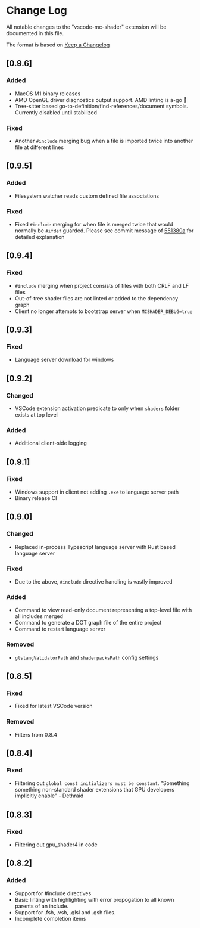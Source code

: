 # Change Log

All notable changes to the "vscode-mc-shader" extension will be documented in this file.

The format is based on [Keep a Changelog](http://keepachangelog.com/en/1.0.0/)

## [0.9.6]

### Added

- MacOS M1 binary releases
- AMD OpenGL driver diagnostics output support. AMD linting is a-go 🚀
- Tree-sitter based go-to-definition/find-references/document symbols. Currently disabled until stabilized

### Fixed

- Another `#include` merging bug when a file is imported twice into another file at different lines

## [0.9.5]

### Added

- Filesystem watcher reads custom defined file associations

### Fixed

- Fixed `#include` merging for when file is merged twice that would normally be `#ifdef` guarded. Please see commit message of [551380a](https://github.com/Strum355/mcshader-lsp/commit/551380a6ed00709287460b7d8c88e7803956052c) for detailed explanation

## [0.9.4]

### Fixed

- `#include` merging when project consists of files with both CRLF and LF files
- Out-of-tree shader files are not linted or added to the dependency graph
- Client no longer attempts to bootstrap server when `MCSHADER_DEBUG=true`

## [0.9.3]

### Fixed

- Language server download for windows

## [0.9.2]

### Changed

- VSCode extension activation predicate to only when `shaders` folder exists at top level

### Added

- Additional client-side logging

## [0.9.1]

### Fixed

- Windows support in client not adding `.exe` to language server path
- Binary release CI

## [0.9.0]

### Changed

- Replaced in-process Typescript language server with Rust based language server

### Fixed

- Due to the above, `#include` directive handling is vastly improved

### Added

- Command to view read-only document representing a top-level file with all includes merged
- Command to generate a DOT graph file of the entire project
- Command to restart language server

### Removed

- `glslangValidatorPath` and `shaderpacksPath` config settings

## [0.8.5]

### Fixed

- Fixed for latest VSCode version

### Removed

- Filters from 0.8.4

## [0.8.4]

### Fixed

- Filtering out `global const initializers must be constant`. "Something something non-standard shader extensions that GPU developers implicitly enable" - Dethraid

## [0.8.3]

### Fixed

- Filtering out gpu_shader4 in code

## [0.8.2]

### Added

- Support for #include directives
- Basic linting with highlighting with error propogation to all known parents of an include.
- Support for .fsh, .vsh, .glsl and .gsh files.
- Incomplete completion items
